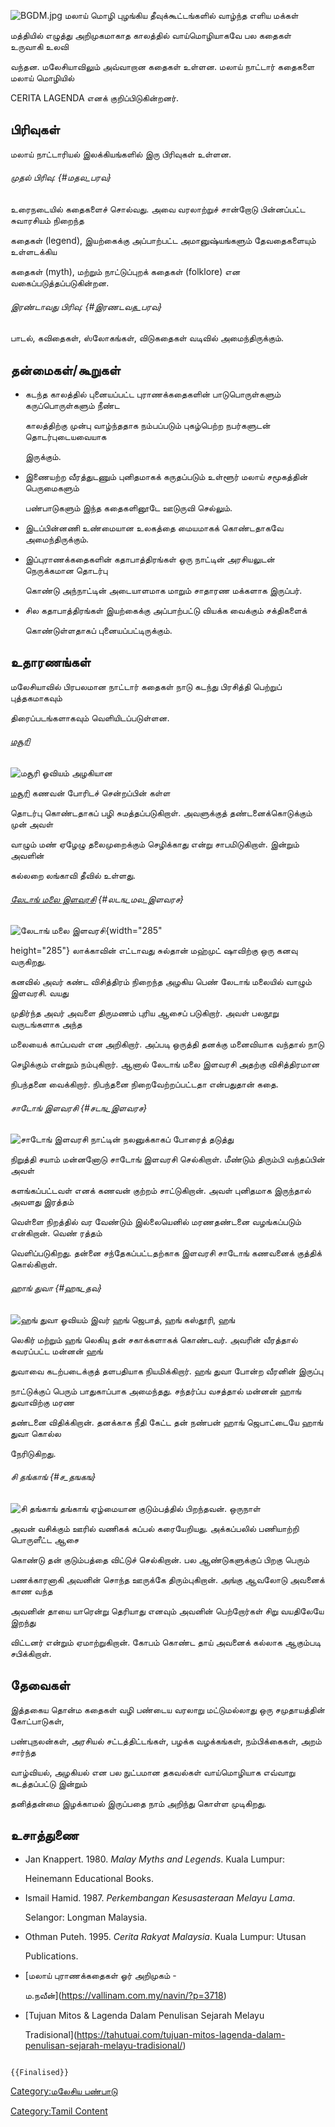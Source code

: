 ![](BGDM.jpg "BGDM.jpg") மலாய் மொழி புழங்கிய தீவுக்கூட்டங்களில் வாழ்ந்த எளிய மக்கள்
மத்தியில் எழுத்து அறிமுகமாகாத காலத்தில் வாய்மொழியாகவே பல கதைகள் உருவாகி உலவி
வந்தன. மலேசியாவிலும் அவ்வாறான கதைகள் உள்ளன. மலாய் நாட்டார் கதைகளை மலாய் மொழியில்
CERITA LAGENDA எனக் குறிப்பிடுகின்றனர்.

## பிரிவுகள்

மலாய் நாட்டாரியல் இலக்கியங்களில் இரு பிரிவுகள் உள்ளன.

###### முதல் பிரிவு: {#மதல_பரவ}

உரைநடையில் கதைகளைச் சொல்வது. அவை வரலாற்றுச் சான்றோடு பின்னப்பட்ட சுவாரசியம் நிறைந்த
கதைகள் (legend), இயற்கைக்கு அப்பாற்பட்ட அமானுஷ்யங்களும் தேவதைகளையும் உள்ளடக்கிய
கதைகள் (myth), மற்றும் நாட்டுப்புறக் கதைகள் (folklore) என வகைப்படுத்தப்படுகின்றன.

###### இரண்டாவது பிரிவு: {#இரணடவத_பரவ}

பாடல், கவிதைகள், ஸ்லோகங்கள், விடுகதைகள் வடிவில் அமைந்திருக்கும்.

## தன்மைகள்/கூறுகள்

-   கடந்த காலத்தில் புனையப்பட்ட புராணக்கதைகளின் பாடுபொருள்களும் கருப்பொருள்களும் நீண்ட
    காலத்திற்கு முன்பு வாழ்ந்ததாக நம்பப்படும் புகழ்பெற்ற நபர்களுடன் தொடர்புடையவையாக
    இருக்கும்.
-   இணையற்ற வீரத்துடணும் புனிதமாகக் கருதப்படும் உள்ளூர் மலாய் சமூகத்தின் பெருமைகளும்
    பண்பாடுகளும் இந்த கதைகளினூடே ஊடுருவி செல்லும்.
-   இடப்பின்னணி உண்மையான உலகத்தை மையமாகக் கொண்டதாகவே அமைந்திருக்கும்.
-   இப்புராணக்கதைகளின் கதாபாத்திரங்கள் ஒரு நாட்டின் அரசியலுடன் நெருக்கமான தொடர்பு
    கொண்டு அந்நாட்டின் அடையாளமாக மாறும் சாதாரண மக்களாக இருப்பர்.
-   சில கதாபாத்திரங்கள் இயற்கைக்கு அப்பாற்பட்டு வியக்க வைக்கும் சக்திகளைக்
    கொண்டுள்ளதாகப் புனையப்பட்டிருக்கும்.

## உதாரணங்கள்

மலேசியாவில் பிரபலமான நாட்டார் கதைகள் நாடு கடந்து பிரசித்தி பெற்றுப் புத்தகமாகவும்
திரைப்படங்களாகவும் வெளியிடப்படுள்ளன.

###### [மசூரி](மசூரி_(மலாய்_நாட்டார்_கதை) "wikilink")

![மசூரி ஓவியம்](MAHSURI.jpg "மசூரி ஓவியம்") அழகியான
[மசூரி](மசூரி_(மலாய்_நாட்டார்_கதை) "wikilink") கணவன் போரிடச் சென்றப்பின் கள்ள
தொடர்பு கொண்டதாகப் பழி சுமத்தப்படுகிறாள். அவளுக்குத் தண்டனைக்கொடுக்கும் முன் அவள்
வாழும் மண் ஏழேழு தலைமுறைக்கும் செழிக்காது என்று சாபமிடுகிறாள். இன்றும் அவளின்
கல்லறை லங்காவி தீவில் உள்ளது.

###### [லேடாங் மலை இளவரசி](லேடாங்_மலை_இளவரசி_(மலாய்_நாட்டார்_கதை) "wikilink") {#லடங_மல_இளவரச}

![லேடாங் மலை இளவரசி](PUTERI.jpg "லேடாங் மலை இளவரசி"){width="285"
height="285"} லாக்காவின் எட்டாவது சுல்தான் மஹ்முட் ஷாவிற்கு ஒரு கனவு வருகிறது.
கனவில் அவர் கண்ட விசித்திரம் நிறைந்த அழகிய பெண் லேடாங் மலையில் வாழும் இளவரசி. வயது
முதிர்ந்த அவர் அவளை திருமணம் புரிய ஆசைப் படுகிறார். அவள் பலநூறு வருடங்களாக அந்த
மலையைக் காப்பவள் என அறிகிறார். அப்படி ஒருத்தி தனக்கு மனைவியாக வந்தால் நாடு
செழிக்கும் என்றும் நம்புகிறார். ஆனால் லேடாங் மலை இளவரசி அதற்கு விசித்திரமான
நிபந்தனை வைக்கிறார். நிபந்தனை நிறைவேற்றப்பட்டதா என்பதுதான் கதை.

###### சாடோங் இளவரசி {#சடங_இளவரச}

![சாடோங் இளவரசி](SADONG.jpg "சாடோங் இளவரசி") நாட்டின் நலனுக்காகப் போரைத் தடுத்து
நிறுத்தி சயாம் மன்னனோடு சாடோங் இளவரசி செல்கிறாள். மீண்டும் திரும்பி வந்தப்பின் அவள்
களங்கப்பட்டவள் எனக் கணவன் குற்றம் சாட்டுகிறான். அவள் புனிதமாக இருந்தால் அவளது இரத்தம்
வெள்ளை நிறத்தில் வர வேண்டும் இல்லையெனில் மரணதண்டனை வழங்கப்படும் என்கிறான். வெண் ரத்தம்
வெளிப்படுகிறது. தன்னை சந்தேகப்பட்டதற்காக இளவரசி சாடோங் கணவனைக் குத்திக் கொல்கிறாள்.

###### ஹாங் துவா {#ஹங_தவ}

![ஹங் துவா ஓவியம்](HANG.jpg "ஹங் துவா ஓவியம்") இவர் ஹங் ஜெபாத், ஹங் கஸ்தூரி, ஹங்
லெகிர் மற்றும் ஹங் லெகியு தன் சகாக்களாகக் கொண்டவர். அவரின் வீரத்தால் கவரப்பட்ட மன்னன் ஹங்
துவாவை கடற்படைக்குத் தளபதியாக நியமிக்கிறார். ஹங் துவா போன்ற வீரனின் இருப்பு
நாட்டுக்குப் பெரும் பாதுகாப்பாக அமைந்தது. சந்தர்ப்ப வசத்தால் மன்னன் ஹாங் துவாவிற்கு மரண
தண்டனை விதிக்கிறான். தனக்காக நீதி கேட்ட தன் நண்பன் ஹாங் ஜெபாட்டையே ஹாங் துவா கொல்ல
நேரிடுகிறது.

###### சி தங்காங் {#ச_தஙகங}

![சி தங்காங்](SI.jpg "சி தங்காங்") தங்காங் ஏழ்மையான குடும்பத்தில் பிறந்தவன். ஒருநாள்
அவன் வசிக்கும் ஊரில் வணிகக் கப்பல் கரையேறியது. அக்கப்பலில் பணியாற்றி பொருளீட்ட ஆசை
கொண்டு தன் குடும்பத்தை விட்டுச் செல்கிறான். பல ஆண்டுகளுக்குப் பிறகு பெரும்
பணக்காரனாகி அவனின் சொந்த ஊருக்கே திரும்புகிறான். அங்கு ஆவலோடு அவனைக் காண வந்த
அவனின் தாயை யாரென்று தெரியாது எனவும் அவனின் பெற்றோர்கள் சிறு வயதிலேயே இறந்து
விட்டனர் என்றும் ஏமாற்றுகிறான். கோபம் கொண்ட தாய் அவனைக் கல்லாக ஆகும்படி சபிக்கிறாள்.

## தேவைகள்

இத்தகைய தொன்ம கதைகள் வழி பண்டைய வரலாறு மட்டுமல்லாது ஒரு சமுதாயத்தின் கோட்பாடுகள்,
பண்புநலன்கள், அரசியல் சட்டத்திட்டங்கள், பழக்க வழக்கங்கள், நம்பிக்கைகள், அறம் சார்ந்த
வாழ்வியல், அழகியல் என பல நுட்பமான தகவல்கள் வாய்மொழியாக எவ்வாறு கடத்தப்பட்டு இன்றும்
தனித்தன்மை இழக்காமல் இருப்பதை நாம் அறிந்து கொள்ள முடிகிறது.

## உசாத்துணை

-   Jan Knappert. 1980. *Malay Myths and Legends*. Kuala Lumpur:
    Heinemann Educational Books.
-   Ismail Hamid. 1987. *Perkembangan Kesusasteraan Melayu Lama*.
    Selangor: Longman Malaysia.
-   Othman Puteh. 1995. *Cerita Rakyat Malaysia*. Kuala Lumpur: Utusan
    Publications.
-   [மலாய் புராணக்கதைகள் ஓர் அறிமுகம் -
    ம.நவீன்](https://vallinam.com.my/navin/?p=3718)
-   [Tujuan Mitos & Lagenda Dalam Penulisan Sejarah Melayu
    Tradisional](https://tahutuai.com/tujuan-mitos-lagenda-dalam-penulisan-sejarah-melayu-tradisional/)

```{=mediawiki}
{{Finalised}}
```
[Category:மலேசிய பண்பாடு](Category:மலேசிய_பண்பாடு "wikilink")
[Category:Tamil Content](Category:Tamil_Content "wikilink")
